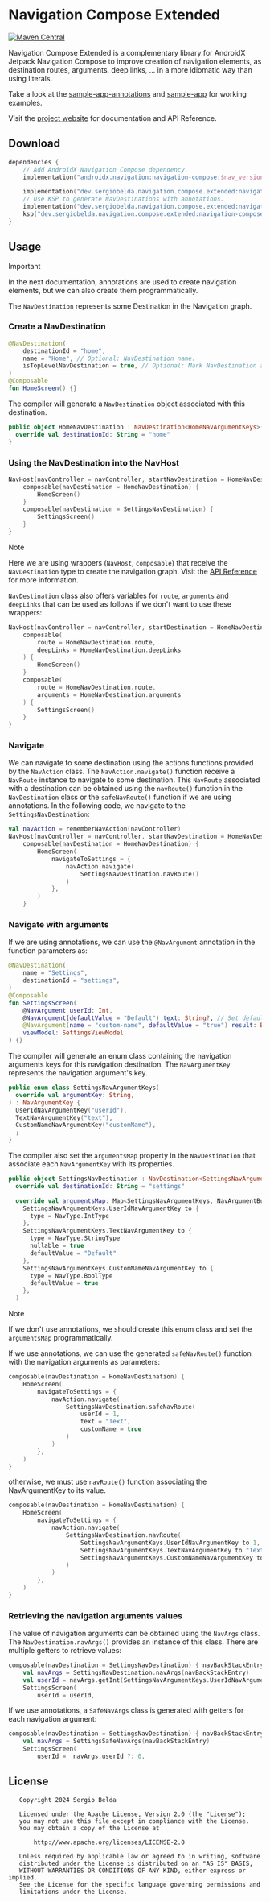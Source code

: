 # Navigation Compose Extended

[![Maven Central](https://img.shields.io/maven-central/v/dev.sergiobelda.navigation.compose.extended/navigation-compose-extended)](https://search.maven.org/search?q=g:dev.sergiobelda.navigation.compose.extended)

Navigation Compose Extended is a complementary library for AndroidX Jetpack Navigation Compose to
improve creation of navigation elements, as destination routes, arguments, deep links, … in a
more idiomatic way than using literals.

Take a look at the [sample-app-annotations](https://github.com/serbelga/navigation-compose-extended/tree/main/sample-app-annotations) and [sample-app](https://github.com/serbelga/navigation-compose-extended/tree/main/sample-app) for working examples.

Visit the [project website](https://sergiobelda.dev/navigation-compose-extended/) for documentation and API Reference.

## Download

```kotlin
dependencies {
    // Add AndroidX Navigation Compose dependency.
    implementation("androidx.navigation:navigation-compose:$nav_version")

    implementation("dev.sergiobelda.navigation.compose.extended:navigation-compose-extended:$version")
    // Use KSP to generate NavDestinations with annotations.
    implementation("dev.sergiobelda.navigation.compose.extended:navigation-compose-extended-compiler:$version")
    ksp("dev.sergiobelda.navigation.compose.extended:navigation-compose-extended-compiler:$version")
}
```

## Usage

> [!IMPORTANT]  
> In the next documentation, annotations are used to create navigation elements, but we can also create them programmatically.

The `NavDestination` represents some Destination in the Navigation graph.

### Create a NavDestination

```kotlin
@NavDestination(
    destinationId = "home",
    name = "Home", // Optional: NavDestination name.
    isTopLevelNavDestination = true, // Optional: Mark NavDestination as a top-level destination.
)
@Composable
fun HomeScreen() {}
```

The compiler will generate a `NavDestination` object associated with this destination.

```kotlin
public object HomeNavDestination : NavDestination<HomeNavArgumentKeys>() {
  override val destinationId: String = "home"
}
```

### Using the NavDestination into the NavHost

```kotlin
NavHost(navController = navController, startNavDestination = HomeNavDestination) {
    composable(navDestination = HomeNavDestination) {
        HomeScreen()
    }
    composable(navDestination = SettingsNavDestination) {
        SettingsScreen()
    }
}
```

> [!NOTE]  
> Here we are using wrappers (`NavHost`, `composable`) that receive the `NavDestination` type to create the navigation graph. 
> Visit the [API Reference](https://sergiobelda.dev/navigation-compose-extended/api/navigation-compose-extended/dev.sergiobelda.navigation.compose.extended/index.html) for 
> more information.

`NavDestination` class also offers variables for `route`, `arguments` and `deepLinks` that can be used as follows if we don't want to use these wrappers:

```kotlin
NavHost(navController = navController, startDestination = HomeNavDestination.route) {
    composable(
        route = HomeNavDestination.route,
        deepLinks = HomeNavDestination.deepLinks
    ) {
        HomeScreen()
    }
    composable(
        route = HomeNavDestination.route,
        arguments = HomeNavDestination.arguments
    ) {
        SettingsScreen()
    }
}
```

### Navigate

We can navigate to some destination using the actions functions provided by the `NavAction` class.
The `NavAction.navigate()` function receive a `NavRoute` instance to navigate to some destination.
This `NavRoute` associated with a destination can be obtained using the `navRoute()` function in the `NavDestination` class or
the `safeNavRoute()` function if we are using annotations.
In the following code, we navigate to the `SettingsNavDestination`:

```kotlin
val navAction = rememberNavAction(navController)
NavHost(navController = navController, startNavDestination = HomeNavDestination) {
    composable(navDestination = HomeNavDestination) {
        HomeScreen(
            navigateToSettings = {
                navAction.navigate(
                    SettingsNavDestination.navRoute()
                )
            },
        )
    }
```

### Navigate with arguments

If we are using annotations, we can use the `@NavArgument` annotation in the function parameters as:

```kotlin
@NavDestination(
    name = "Settings",
    destinationId = "settings",
)
@Composable
fun SettingsScreen(
    @NavArgument userId: Int,
    @NavArgument(defaultValue = "Default") text: String?, // Set default value for the NavArgument.
    @NavArgument(name = "custom-name", defaultValue = "true") result: Boolean, // Set a custom NavArgument name.
    viewModel: SettingsViewModel
) {}
```

The compiler will generate an enum class containing the navigation arguments keys for this navigation destination. The `NavArgumentKey` represents the navigation argument's key.

```kotlin
public enum class SettingsNavArgumentKeys(
  override val argumentKey: String,
) : NavArgumentKey {
  UserIdNavArgumentKey("userId"),
  TextNavArgumentKey("text"),
  CustomNameNavArgumentKey("customName"),
  ;
}
```

The compiler also set the `argumentsMap` property in the `NavDestination` that associate each `NavArgumentKey` with its properties.

```kotlin
public object SettingsNavDestination : NavDestination<SettingsNavArgumentKeys>() {
  override val destinationId: String = "settings"

  override val argumentsMap: Map<SettingsNavArgumentKeys, NavArgumentBuilder.() -> Unit> = mapOf(
    SettingsNavArgumentKeys.UserIdNavArgumentKey to {
      type = NavType.IntType
    },
    SettingsNavArgumentKeys.TextNavArgumentKey to {
      type = NavType.StringType
      nullable = true
      defaultValue = "Default"
    },
    SettingsNavArgumentKeys.CustomNameNavArgumentKey to {
      type = NavType.BoolType
      defaultValue = true
    },
  )
```

> [!NOTE]  
> If we don't use annotations, we should create this enum class and set the `argumentsMap` programmatically.

If we use annotations, we can use the generated `safeNavRoute()` function with the navigation arguments as parameters:

```kotlin
composable(navDestination = HomeNavDestination) {
    HomeScreen(
        navigateToSettings = {
            navAction.navigate(
                SettingsNavDestination.safeNavRoute(
                    userId = 1,
                    text = "Text",
                    customName = true
                )
            )
        },
    )
}
```

otherwise, we must use `navRoute()` function associating the NavArgumentKey to its value.

```kotlin
composable(navDestination = HomeNavDestination) {
    HomeScreen(
        navigateToSettings = {
            navAction.navigate(
                SettingsNavDestination.navRoute(
                    SettingsNavArgumentKeys.UserIdNavArgumentKey to 1,
                    SettingsNavArgumentKeys.TextNavArgumentKey to "Text",
                    SettingsNavArgumentKeys.CustomNameNavArgumentKey to true
                )
            )
        },
    )
}
```

### Retrieving the navigation arguments values

The value of navigation arguments can be obtained using the `NavArgs` class. The `NavDestination.navArgs()` provides an instance
of this class. There are multiple getters to retrieve values:

```kotlin
composable(navDestination = SettingsNavDestination) { navBackStackEntry ->
    val navArgs = SettingsNavDestination.navArgs(navBackStackEntry)
    val userId = navArgs.getInt(SettingsNavArgumentKeys.UserIdNavArgumentKey) ?: 0
    SettingsScreen(
        userId = userId,
```

If we use annotations, a `SafeNavArgs` class is generated with getters for each navigation argument:

```kotlin
composable(navDestination = SettingsNavDestination) { navBackStackEntry ->
    val navArgs = SettingsSafeNavArgs(navBackStackEntry)
    SettingsScreen(
        userId =  navArgs.userId ?: 0,
```

## License

```
   Copyright 2024 Sergio Belda

   Licensed under the Apache License, Version 2.0 (the "License");
   you may not use this file except in compliance with the License.
   You may obtain a copy of the License at

       http://www.apache.org/licenses/LICENSE-2.0

   Unless required by applicable law or agreed to in writing, software
   distributed under the License is distributed on an "AS IS" BASIS,
   WITHOUT WARRANTIES OR CONDITIONS OF ANY KIND, either express or implied.
   See the License for the specific language governing permissions and
   limitations under the License.
```
